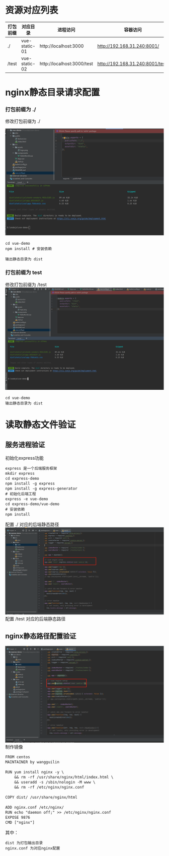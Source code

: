 # 资源对应列表

| 打包前缀 | 对应目录      | 进程访问                   | 容器访问                         |
| -------- | ------------- | -------------------------- | -------------------------------- |
| ./       | vue-static-01 | http://localhost:3000      | http://192.168.31.240:8001/      |
| /test    | vue-static-02 | http://localhost:3000/test | http://192.168.31.240:8001/test/ |



# nginx静态目录请求配置

### 打包前缀为 ./

修改打包前缀为 ./

![image](https://github.com/Mountains-and-rivers/nginx_static_test/blob/main/images/vue_1.png)

```
cd vue-demo
npm install # 安装依赖

输出静态目录为 dist
```

### 打包前缀为 test

修改打包前缀为 /test
![image](https://github.com/Mountains-and-rivers/nginx_static_test/blob/main/images/vue_2.png)
```
cd vue-demo
输出静态目录为 dist
```

# 读取静态文件验证

## 服务进程验证

初始化express功能

```
express 是一个后端服务框架
mkdir express
cd express-demo
npm install -g express
npm install -g express-generator
# 初始化后端工程
express -e vue-demo
cd express-demo/vue-demo
# 安装依赖
npm install 
```

配置 ./ 对应的后端静态路径
![image](https://github.com/Mountains-and-rivers/nginx_static_test/blob/main/images/express_1.png)
配置 /test 对应的后端静态路径

## nginx静态路径配置验证
![image](https://github.com/Mountains-and-rivers/nginx_static_test/blob/main/images/express_2.png)
制作镜像

```
FROM centos
MAINTAINER by wangguilin

RUN yum install nginx -y \
    && rm -rf /usr/share/nginx/html/index.html \
    && useradd -s /sbin/nologin -M www \
    && rm -rf /etc/nginx/nginx.conf

COPY dist/ /usr/share/nginx/html

ADD nginx.conf /etc/nginx/
RUN echo "daemon off;" >> /etc/nginx/nginx.conf
EXPOSE 9876
CMD ["nginx"]
```

其中：

```
dist 为打包输出目录
nginx.conf 为对应nginx配置
```


